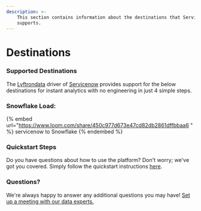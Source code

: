```yaml
---
description: >-
    This section contains information about the destinations that Servicenow
    supports.
---
```


# Destinations

### Supported Destinations

The [Lyftrondata](https://www.lyftrondata.com/) driver of [Servicenow](https://www.lyftrondata.com/integration/business-analytics/service-now/) provides support for the below destinations for instant analytics with no engineering in just 4 simple steps.

### Snowflake Load:

{% embed url="https://www.loom.com/share/450c977d673e47cd82db2861dffbbaa6 " %}
servicenow to Snowflake
{% endembed %}

### Quickstart Steps

Do you have questions about how to use the platform? Don't worry; we've got you covered. Simply follow the quickstart instructions [here](../../../quickstart-steps.md).

### Questions? <a href="#questions" id="questions"></a>

We're always happy to answer any additional questions you may have! [Set up a meeting with our data experts.](https://www.lyftrondata.com/book-a-meeting/)
